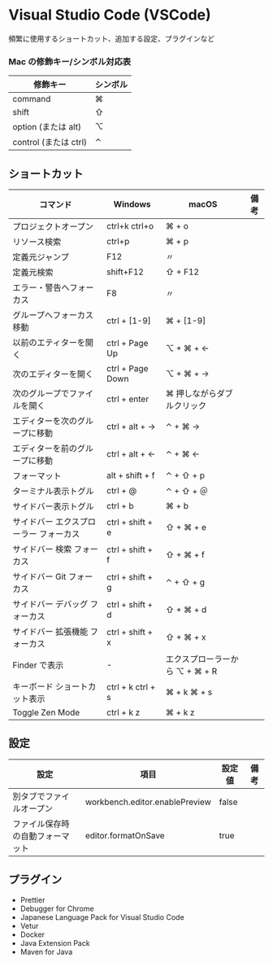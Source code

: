# Visual Studio Code (VSCode)

頻繁に使用するショートカット、追加する設定、プラグインなど

### Mac の修飾キー/シンボル対応表

| 修飾キー              | シンボル |
| --------------------- | -------- |
| command               | ⌘        |
| shift                 | ⇧        |
| option (または alt)   | ⌥        |
| control (または ctrl) | ⌃        |

## ショートカット

| コマンド                               | Windows           | macOS                          | 備考 |
| -------------------------------------- | ----------------- | ------------------------------ | ---- |
| プロジェクトオープン                   | ctrl+k ctrl+o     | ⌘ + o                          |      |
| リソース検索                           | ctrl+p            | ⌘ + p                          |      |
| 定義元ジャンプ                         | F12               | 〃                             |      |
| 定義元検索                             | shift+F12         | ⇧ + F12                        |      |
| エラー・警告へフォーカス               | F8                | 〃                             |      |
| グループへフォーカス移動               | ctrl + [1-9]      | ⌘ + [1-9]                      |      |
| 以前のエティターを開く                 | ctrl + Page Up    | ⌥ + ⌘ + ←                      |      |
| 次のエディターを開く                   | ctrl + Page Down  | ⌥ + ⌘ + →                      |      |
| 次のグループでファイルを開く           | ctrl + enter      | ⌘ 押しながらダブルクリック     |      |
| エディターを次のグループに移動         | ctrl + alt + →    | ⌃ + ⌘ →                        |      |
| エディターを前のグループに移動         | ctrl + alt + ←    | ⌃ + ⌘ ←                        |      |
| フォーマット                           | alt + shift + f   | ⌃ + ⇧ + p                      |      |
| ターミナル表示トグル                   | ctrl + @          | ⌃ + ⇧ + ＠                     |      |
| サイドバー表示トグル                   | ctrl + b          | ⌘ + b                          |      |
| サイドバー エクスプローラー フォーカス | ctrl + shift + e  | ⇧ + ⌘ + e                      |      |
| サイドバー 検索 フォーカス             | ctrl + shift + f  | ⇧ + ⌘ + f                      |      |
| サイドバー Git フォーカス              | ctrl + shift + g  | ⌃ + ⇧ + g                      |      |
| サイドバー デバッグ フォーカス         | ctrl + shift + d  | ⇧ + ⌘ + d                      |      |
| サイドバー 拡張機能 フォーカス         | ctrl + shift + x  | ⇧ + ⌘ + x                      |      |
| Finder で表示                          | -                 | エクスプローラーから ⌥ + ⌘ + R |      |
| キーボード ショートカット表示          | ctrl + k ctrl + s | ⌘ + k ⌘ + s                    |      |
| Toggle Zen Mode                        | ctrl + k z        | ⌘ + k z                        |      |

## 設定

| 設定                             | 項目                           | 設定値 | 備考 |
| -------------------------------- | ------------------------------ | ------ | ---- |
| 別タブでファイルオープン         | workbench.editor.enablePreview | false  |
| ファイル保存時の自動フォーマット | editor.formatOnSave            | true   |

## プラグイン

- Prettier
- Debugger for Chrome
- Japanese Language Pack for Visual Studio Code
- Vetur
- Docker
- Java Extension Pack
- Maven for Java
